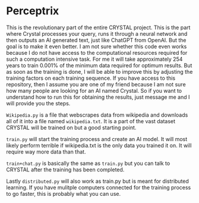 # Perceptrix

This is the revolutionary part of the entire CRYSTAL project. This is the part where Crystal processes your query, runs it through a neural network and then outputs an AI generated text, just like ChatGPT from OpenAI. But the goal is to make it even better. I am not sure whether this code even works because I do not have access to the computational resources required for such a computation intensive task. For me it will take approximately 254 years to train 0.001% of the minimum data required for optimum results. But as soon as the training is done, I will be able to improve this by adjusting the training factors on each training sequence. If you have access to this repository, then I assume you are one of my friend because I am not sure how many people are looking for an AI named Crystal. So if you want to understand how to run this for obtaining the results, just message me and I will provide you the steps.

`Wikipedia.py` is a file that webscrapes data from wikipedia and downloads all of it into a file named `wikipedia.txt`. It is a part of the vast dataset CRYSTAL will be trained on but a good starting point.

`train.py` will start the training process and create an AI model. It will most likely perform terrible if wikipedia.txt is the only data you trained it on. It will require way more data than that.

`train+chat.py` is basically the same as `train.py` but you can talk to CRYSTAL after the training has been completed.

Lastly `distributed.py` will also work as train.py but is meant for distributed learning. If you have mulitple computers connected for the training process to go faster, this is probably what you can use.
